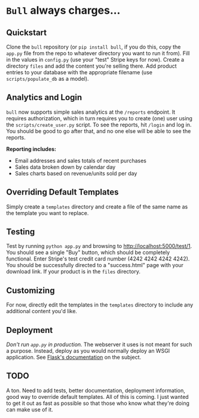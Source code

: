 # `Bull` always charges...

## Quickstart

Clone the `bull` repository (or `pip install bull`, if you do this, copy the `app.py` file from 
the repo to whatever directory you want to run it from). Fill in the 
values in `config.py` (use your "test" Stripe keys for now). Create a directory
`files` and add the content you're selling there. Add product entries to your database with the 
appropriate filename (use `scripts/populate_db` as a model).

## Analytics and Login

`bull` now supports simple sales analytics at the `/reports` endpoint. It
requires authorization, which in turn requires you to create (one) user using
the `scripts/create_user.py` script. To see the reports, hit `/login` and log
in. You should be good to go after that, and no one else will be able to see the
reports.

**Reporting includes:**

* Email addresses and sales totals of recent purchases
* Sales data broken down by calendar day
* Sales charts based on revenue/units sold per day

## Overriding Default Templates

Simply create a `templates` directory and create a file of the same name as the
template you want to replace.

## Testing

Test by running `python app.py` and browsing to [http://localhost:5000/test/1](http://localhost:5000/test/1).
You should see a single "Buy" button, which should be completely functional.
Enter Stripe's test credit card number (4242 4242 4242 4242). You should be
successfully directed to a "success.html" page with your download link. If your
product is in the `files` directory.

## Customizing

For now, directly edit the templates in the `templates` directory to include any
additional content you'd like.

## Deployment

*Don't run `app.py` in production.* The webserver it uses is not meant for such
a purpose. Instead, deploy as you would normally deploy an WSGI application. See
[Flask's documentation](http://flask.pocoo.org/docs/deploying/) on the subject.

## TODO

A ton. Need to add tests, better documentation, deployment information, good way
to override default templates. All of this is coming. I just wanted to get it
out as fast as possible so that those who know what they're doing can make use
of it.
